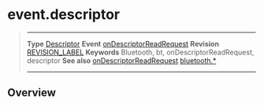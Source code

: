 # event.descriptor

> --------------------- ------------------------------------------------------------------------------------------
> __Type__              [Descriptor](/plugin.bluetooth.type.Descriptor.md)
> __Event__             [onDescriptorReadRequest](/plugin.bluetooth.type.Server.event.onDescriptorReadRequest.md)
> __Revision__          [REVISION_LABEL](REVISION_URL)
> __Keywords__          Bluetooth, bt, onDescriptorReadRequest, descriptor
> __See also__          [onDescriptorReadRequest](/plugin.bluetooth.type.Server.event.onDescriptorReadRequest.md)
>						[bluetooth.*](/plugin.bluetooth.md)
> --------------------- ------------------------------------------------------------------------------------------

## Overview